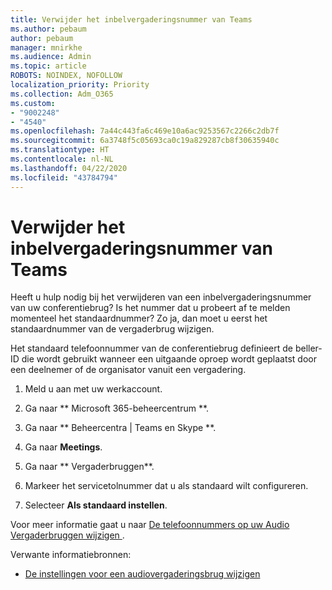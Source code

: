 ```yaml
---
title: Verwijder het inbelvergaderingsnummer van Teams
ms.author: pebaum
author: pebaum
manager: mnirkhe
ms.audience: Admin
ms.topic: article
ROBOTS: NOINDEX, NOFOLLOW
localization_priority: Priority
ms.collection: Adm_O365
ms.custom:
- "9002248"
- "4540"
ms.openlocfilehash: 7a44c443fa6c469e10a6ac9253567c2266c2db7f
ms.sourcegitcommit: 6a3748f5c05693ca0c19a829287cb8f30635940c
ms.translationtype: HT
ms.contentlocale: nl-NL
ms.lasthandoff: 04/22/2020
ms.locfileid: "43784794"
---
```

# <a name="remove-teams-dial-in-conferencing-number"></a>Verwijder het inbelvergaderingsnummer van Teams

Heeft u hulp nodig bij het verwijderen van een inbelvergaderingsnummer van uw conferentiebrug? Is het nummer dat u probeert af te melden momenteel het standaardnummer? Zo ja, dan moet u eerst het standaardnummer van de vergaderbrug wijzigen.

Het standaard telefoonnummer van de conferentiebrug definieert de beller-ID die wordt gebruikt wanneer een uitgaande oproep wordt geplaatst door een deelnemer of de organisator vanuit een vergadering.

1. Meld u aan met uw werkaccount.

2. Ga naar ** Microsoft 365-beheercentrum **.

3. Ga naar ** Beheercentra | Teams en Skype **.

4. Ga naar **Meetings**.

5. Ga naar ** Vergaderbruggen**.

6. Markeer het servicetolnummer dat u als standaard wilt configureren.

7. Selecteer **Als standaard instellen**.

Voor meer informatie gaat u naar [ De telefoonnummers op uw Audio Vergaderbruggen wijzigen ](https://docs.microsoft.com/microsoftteams/change-the-phone-numbers-on-your-audio-conferencing-bridge).

Verwante informatiebronnen:

- [De instellingen voor een audiovergaderingsbrug wijzigen](https://docs.microsoft.com/microsoftteams/change-the-settings-for-an-audio-conferencing-bridge)
